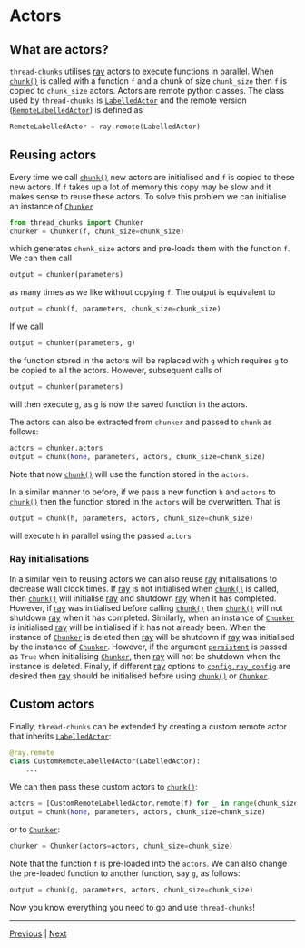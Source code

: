 # Actors
## What are actors?

``thread-chunks`` utilises [ray](https://www.ray.io/) actors to execute functions in parallel. When [``chunk()``](../reference/_autosummary/thread_chunks.chunk.rst) is called with a function ``f`` and a chunk of size ``chunk_size`` then ``f`` is copied to ``chunk_size`` actors. Actors are remote python classes. The class used by ``thread-chunks`` is [``LabelledActor``](../reference/_autosummary/thread_chunks.LabelledActor.rst) and the remote version ([``RemoteLabelledActor``](../reference/_autosummary/thread_chunks.RemoteLabelledActor.rst)) is defined as
```python
RemoteLabelledActor = ray.remote(LabelledActor)
```

## Reusing actors

Every time we call [``chunk()``](../reference/_autosummary/thread_chunks.chunk.rst) new actors are initialised and ``f`` is copied to these new actors. If ``f`` takes up a lot of memory this copy may be slow and it makes sense to reuse these actors. To solve this problem we can initialise an instance of [``Chunker``](../reference/_autosummary/thread_chunks.Chunker.rst)
```python
from thread_chunks import Chunker
chunker = Chunker(f, chunk_size=chunk_size)
```
which generates ``chunk_size`` actors and pre-loads them with the function ``f``. We can then call
```python
output = chunker(parameters)
```
as many times as we like without copying ``f``. The output is equivalent to
 ```python
output = chunk(f, parameters, chunk_size=chunk_size)
```

If we call
```python
output = chunker(parameters, g)
```
the function stored in the actors will be replaced with ``g`` which requires ``g`` to be copied to all the actors. However, subsequent calls of
```python
output = chunker(parameters)
```
will then execute ``g``, as ``g`` is now the saved function in the actors.

The actors can also be extracted from ``chunker`` and passed to ``chunk`` as follows:
```python
actors = chunker.actors
output = chunk(None, parameters, actors, chunk_size=chunk_size)
```
Note that now [``chunk()``](../reference/_autosummary/thread_chunks.chunk.rst) will use the function stored in the ``actors``.

In a similar manner to before, if we pass a new function ``h`` and ``actors`` to [``chunk()``](../reference/_autosummary/thread_chunks.chunk.rst) then the function stored in the ``actors`` will be overwritten. That is
```python
output = chunk(h, parameters, actors, chunk_size=chunk_size)
```
will execute ``h`` in parallel using the passed ``actors``

### Ray initialisations

In a similar vein to reusing actors we can also reuse [ray](https://www.ray.io/) initialisations to decrease wall clock times. If [ray](https://www.ray.io/) is not initialised when [``chunk()``](../reference/_autosummary/thread_chunks.chunk.rst) is called, then [``chunk()``](../reference/_autosummary/thread_chunks.chunk.rst) will initialise [ray](https://www.ray.io/) and shutdown [ray](https://www.ray.io/) when it has completed. However, if [ray](https://www.ray.io/) was initialised before calling [``chunk()``](../reference/_autosummary/thread_chunks.chunk.rst) then [``chunk()``](../reference/_autosummary/thread_chunks.chunk.rst) will not shutdown [ray](https://www.ray.io/) when it has completed. Similarly, when an instance of [``Chunker``](../reference/_autosummary/thread_chunks.Chunker.rst) is initialised [ray](https://www.ray.io/) will be initialised if it has not already been. When the instance of [``Chunker``](../reference/_autosummary/thread_chunks.Chunker.rst) is deleted then [ray](https://www.ray.io/) will be shutdown if [ray](https://www.ray.io/) was initialised by the instance of [``Chunker``](../reference/_autosummary/thread_chunks.Chunker.rst). However, if the argument [``persistent``](../reference/_autosummary/thread_chunks.Chunker.rst#thread_chunks.Chunker.persistent) is passed as ``True`` when initialising [``Chunker``](../reference/_autosummary/thread_chunks.Chunker.rst), then [ray](https://www.ray.io/) will not be shutdown when the instance is deleted. Finally, if different [ray](https://www.ray.io/) options to [``config.ray_config``](../reference/_autosummary/thread_chunks.config.ray_config.rst) are desired then [ray](https://www.ray.io/) should be initialised before using [``chunk()``](../reference/_autosummary/thread_chunks.chunk.rst) or [``Chunker``](../reference/_autosummary/thread_chunks.Chunker.rst).

## Custom actors

Finally, ``thread-chunks`` can be extended by creating a custom remote actor that inherits [``LabelledActor``](../reference/_autosummary/thread_chunks.LabelledActor.rst):
```python
@ray.remote
class CustomRemoteLabelledActor(LabelledActor):
    ...
```
We can then pass these custom actors to [``chunk()``](../reference/_autosummary/thread_chunks.chunk.rst):
```python
actors = [CustomRemoteLabelledActor.remote(f) for _ in range(chunk_size)]
output = chunk(None, parameters, actors, chunk_size=chunk_size)
```
or to [``Chunker``](../reference/_autosummary/thread_chunks.Chunker.rst):
```python
chunker = Chunker(actors=actors, chunk_size=chunk_size)
```
Note that the function ``f`` is pre-loaded into the ``actors``. We can also change the pre-loaded function to another function, say ``g``, as follows:
```python
output = chunk(g, parameters, actors, chunk_size=chunk_size)
```

Now you know everything you need to go and use ``thread-chunks``!

---
[Previous](checkpointing.md) | [Next](running_tests.md)